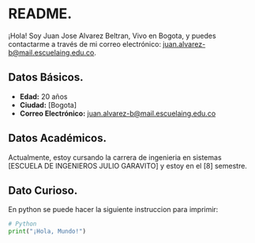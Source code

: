 # README.

¡Hola! Soy Juan Jose Alvarez Beltran, Vivo en Bogota, y puedes contactarme a través de mi correo electrónico: [juan.alvarez-b@mail.escuelaing.edu.co](mailto:juan.alvarez-b@mail.escuelaing.edu.co).

## Datos Básicos.

- **Edad:** 20 años
- **Ciudad:** [Bogota]
- **Correo Electrónico:** [juan.alvarez-b@mail.escuelaing.edu.co](juan.alvarez-b@mail.escuelaing.edu.co)

## Datos Académicos.

Actualmente, estoy cursando la carrera de ingenieria en sistemas  [ESCUELA DE INGENIEROS JULIO GARAVITO] y estoy en el [8] semestre.

## Dato Curioso.

En python se puede hacer la siguiente instruccion para imprimir:

```python
# Python
print("¡Hola, Mundo!")
